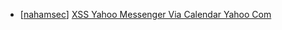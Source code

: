 * [[nahamsec](https://hackerone.com/nahamsec)] [XSS Yahoo Messenger Via Calendar Yahoo Com ](https://hackerone.com/reports/914)
